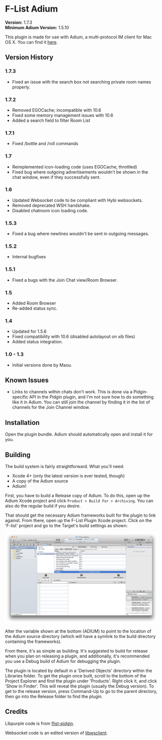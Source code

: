 # F-List Adium

**Version:** 1.7.3  
**Minimum Adium Version:** 1.5.10

This plugin is made for use with Adium, a multi-protocol IM client for Mac OS X. You can find it [here](http://www.adium.im).

## Version History

### 1.7.3

+ Fixed an issue with the search box not searching private room names properly.

### 1.7.2

+ Removed EGOCache; incompatible with 10.6
+ Fixed some memory management issues with 10.6
+ Added a search field to filter Room List

### 1.7.1

+ Fixed /bottle and /roll commands

### 1.7

+ Reimplemented icon-loading code (uses EGOCache, throttled)
+ Fixed bug where outgoing advertisements wouldn't be shown in the chat window, even if they successfully sent.

### 1.6

+ Updated Websocket code to be compliant with Hybi websockets.
+ Removed deprecated WSH handshake.
+ Disabled chatroom icon loading code.

### 1.5.3

+ Fixed a bug where newlines wouldn't be sent in outgoing messages.

### 1.5.2

+ Internal bugfixes

### 1.5.1

+ Fixed a bugs with the Join Chat view/Room Browser.

### 1.5

+ Added Room Browser
+ Re-added status sync.

### 1.4

+ Updated for 1.5.6
+ Fixed compatibility with 10.6 (disabled autolayout on xib files)
+ Added status integration.

### 1.0 - 1.3

+ Initial versions done by Maou.

## Known Issues

+ Links to channels within chats don't work. This is done via a Pidgin-specific API in the Pidgin plugin, and I'm not sure how to do something like it in Adium. You can still join the channel by finding it in the list of channels for the Join Channel window.

## Installation

Open the plugin bundle. Adium should automatically open and install it for you.

## Building

The build system is fairly straightforward. What you'll need:

+ Xcode 4+ (only the latest version is ever tested, though)
+ A copy of the Adium source
+ Adium!

First, you have to build a Release copy of Adium. To do this, open up the Adium Xcode project and click `Product > Build For > Archiving`. You can also do the regular build if you desire.

That should get the necessary Adium frameworks built for the plugin to link against. From there, open up the F-List Plugin Xcode project. Click on the 'F-list' project and go to the Target's build settings as shown:

![Build Settings](https://github.com/FList-Adium/flist-adium/raw/master/doc/screenops.png)

Alter the variable shown at the bottom (ADIUM) to point to the location of the Adium source directory (which will have a symlink to the build directory containing the frameworks).

From there, it's as simple as building. It's suggested to build for release when you plan on releasing a plugin, and additionally, it's recommended you use a Debug build of Adium for debugging the plugin.

The plugin is located by default in a 'Derived Objects' directory within the Libraries folder. To get the plugin once built, scroll to the bottom of the Project Explorer and find the plugin under 'Products'. Right click it, and click 'Show in Finder'. This will reveal the plugin (usually the Debug version). To get to the release version, press Command-Up to go to the parent directory, then go into the Release folder to find the plugin.

## Credits

Libpurple code is from [flist-pidgin](https://code.google.com/p/flist-pidgin/).

Websocket code is an edited version of [libwsclient](https://github.com/payden/libwsclient).
